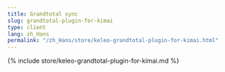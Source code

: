 ```yaml
---
title: Grandtotal sync
slug: grandtotal-plugin-for-kimai
type: client
lang: zh_Hans
permalink: "/zh_Hans/store/keleo-grandtotal-plugin-for-kimai.html"
---
```


{% include store/keleo-grandtotal-plugin-for-kimai.md %}
